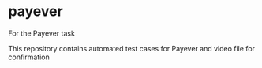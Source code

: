 # payever
For the Payever task

This repository contains automated test cases for Payever and video file for confirmation
